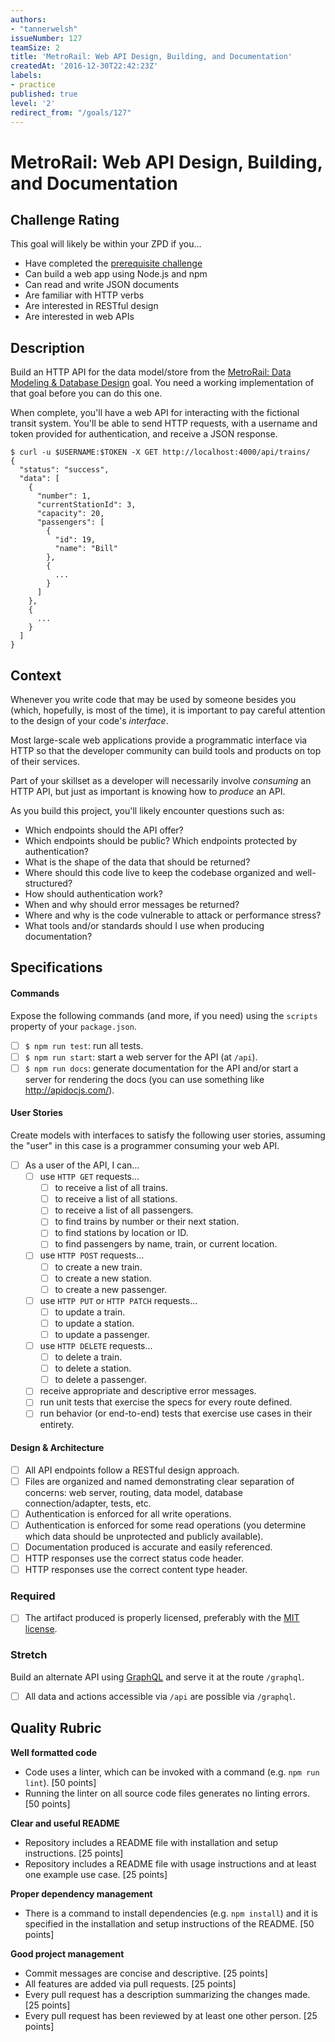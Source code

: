 ```yaml
---
authors:
- "tannerwelsh"
issueNumber: 127
teamSize: 2
title: 'MetroRail: Web API Design, Building, and Documentation'
createdAt: '2016-12-30T22:42:23Z'
labels:
- practice
published: true
level: '2'
redirect_from: "/goals/127"
---
```


# MetroRail: Web API Design, Building, and Documentation

## Challenge Rating

This goal will likely be within your ZPD if you...

- Have completed the [prerequisite challenge][metrorail-data-model]
- Can build a web app using Node.js and npm
- Can read and write JSON documents
- Are familiar with HTTP verbs
- Are interested in RESTful design
- Are interested in web APIs

## Description

Build an HTTP API for the data model/store from the [MetroRail: Data Modeling & Database Design][metrorail-data-model] goal. You need a working implementation of that goal before you can do this one.

When complete, you'll have a web API for interacting with the fictional transit system. You'll be able to send HTTP requests, with a username and token provided for authentication, and receive a JSON response.

```shell-session
$ curl -u $USERNAME:$TOKEN -X GET http://localhost:4000/api/trains/
{
  "status": "success",
  "data": [
    {
      "number": 1,
      "currentStationId": 3,
      "capacity": 20,
      "passengers": [
        {
          "id": 19,
          "name": "Bill"
        },
        {
          ...
        }
      ]
    },
    {
      ...
    }
  ]
}
```

## Context

Whenever you write code that may be used by someone besides you (which, hopefully, is most of the time), it is important to pay careful attention to the design of your code's _interface_.

Most large-scale web applications provide a programmatic interface via HTTP so that the developer community can build tools and products on top of their services.

Part of your skillset as a developer will necessarily involve _consuming_ an HTTP API, but just as important is knowing how to _produce_ an API.

As you build this project, you'll likely encounter questions such as:

- Which endpoints should the API offer?
- Which endpoints should be public? Which endpoints protected by authentication?
- What is the shape of the data that should be returned?
- Where should this code live to keep the codebase organized and well-structured?
- How should authentication work?
- When and why should error messages be returned?
- Where and why is the code vulnerable to attack or performance stress?
- What tools and/or standards should I use when producing documentation?

## Specifications

#### Commands

Expose the following commands (and more, if you need) using the `scripts` property of your `package.json`.

- [ ] `$ npm run test`: run all tests.
- [ ] `$ npm run start`: start a web server for the API (at `/api`).
- [ ] `$ npm run docs`: generate documentation for the API and/or start a server for rendering the docs (you can use something like http://apidocjs.com/).

#### User Stories

Create models with interfaces to satisfy the following user stories, assuming the "user" in this case is a programmer consuming your web API.

- [ ] As a user of the API, I can...
  - [ ] use `HTTP GET` requests...
    - [ ] to receive a list of all trains.
    - [ ] to receive a list of all stations.
    - [ ] to receive a list of all passengers.
    - [ ] to find trains by number or their next station.
    - [ ] to find stations by location or ID.
    - [ ] to find passengers by name, train, or current location.
  - [ ] use `HTTP POST` requests...
    - [ ] to create a new train.
    - [ ] to create a new station.
    - [ ] to create a new passenger.
  - [ ] use `HTTP PUT` or `HTTP PATCH` requests...
    - [ ] to update a train.
    - [ ] to update a station.
    - [ ] to update a passenger.
  - [ ] use `HTTP DELETE` requests...
    - [ ] to delete a train.
    - [ ] to delete a station.
    - [ ] to delete a passenger.
  - [ ] receive appropriate and descriptive error messages.
  - [ ] run unit tests that exercise the specs for every route defined.
  - [ ] run behavior (or end-to-end) tests that exercise use cases in their entirety.

#### Design & Architecture

- [ ] All API endpoints follow a RESTful design approach.
- [ ] Files are organized and named demonstrating clear separation of concerns: web server, routing, data model, database connection/adapter, tests, etc.
- [ ] Authentication is enforced for all write operations.
- [ ] Authentication is enforced for some read operations (you determine which data should be unprotected and publicly available).
- [ ] Documentation produced is accurate and easily referenced.
- [ ] HTTP responses use the correct status code header.
- [ ] HTTP responses use the correct content type header.

### Required

- [ ] The artifact produced is properly licensed, preferably with the [MIT license][mit-license].

### Stretch

Build an alternate API using [GraphQL](http://graphql.org/) and serve it at the route `/graphql`.

- [ ] All data and actions accessible via `/api` are possible via `/graphql`.

## Quality Rubric

**Well formatted code**
- Code uses a linter, which can be invoked with a command (e.g. `npm run lint`). [50 points]
- Running the linter on all source code files generates no linting errors. [50 points]

**Clear and useful README**
- Repository includes a README file with installation and setup instructions. [25 points]
- Repository includes a README file with usage instructions and at least one example use case. [25 points]

**Proper dependency management**
- There is a command to install dependencies (e.g. `npm install`) and it is specified in the installation and setup instructions of the README. [50 points]

**Good project management**
- Commit messages are concise and descriptive. [25 points]
- All features are added via pull requests. [25 points]
- Every pull request has a description summarizing the changes made. [25 points]
- Every pull request has been reviewed by at least one other person. [25 points]


[mit-license]: https://opensource.org/licenses/MIT
[metrorail-data-model]: ./126-MetroRail-Data_Modeling.md
